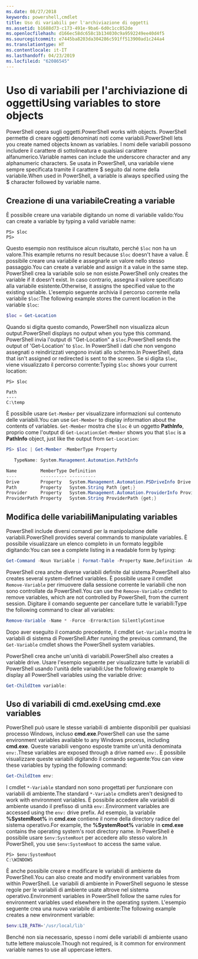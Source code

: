 ```yaml
---
ms.date: 08/27/2018
keywords: powershell,cmdlet
title: Uso di variabili per l'archiviazione di oggetti
ms.assetid: b1688d73-c173-491e-9ba6-6d0c1cc852de
ms.openlocfilehash: d166ec58dc658c1b134030c9a9592249ee40d4f5
ms.sourcegitcommit: e7445ba8203da304286c591ff513900ad1c244a4
ms.translationtype: HT
ms.contentlocale: it-IT
ms.lasthandoff: 04/23/2019
ms.locfileid: "62086545"
---
```

# <a name="using-variables-to-store-objects"></a><span data-ttu-id="bc554-103">Uso di variabili per l'archiviazione di oggetti</span><span class="sxs-lookup"><span data-stu-id="bc554-103">Using variables to store objects</span></span>

<span data-ttu-id="bc554-104">PowerShell opera sugli oggetti.</span><span class="sxs-lookup"><span data-stu-id="bc554-104">PowerShell works with objects.</span></span> <span data-ttu-id="bc554-105">PowerShell permette di creare oggetti denominati noti come variabili.</span><span class="sxs-lookup"><span data-stu-id="bc554-105">PowerShell lets you create named objects known as variables.</span></span>
<span data-ttu-id="bc554-106">I nomi delle variabili possono includere il carattere di sottolineatura e qualsiasi carattere alfanumerico.</span><span class="sxs-lookup"><span data-stu-id="bc554-106">Variable names can include the underscore character and any alphanumeric characters.</span></span> <span data-ttu-id="bc554-107">Se usata in PowerShell, una variabile viene sempre specificata tramite il carattere \$ seguito dal nome della variabile.</span><span class="sxs-lookup"><span data-stu-id="bc554-107">When used in PowerShell, a variable is always specified using the \$ character followed by variable name.</span></span>

## <a name="creating-a-variable"></a><span data-ttu-id="bc554-108">Creazione di una variabile</span><span class="sxs-lookup"><span data-stu-id="bc554-108">Creating a variable</span></span>

<span data-ttu-id="bc554-109">È possibile creare una variabile digitando un nome di variabile valido:</span><span class="sxs-lookup"><span data-stu-id="bc554-109">You can create a variable by typing a valid variable name:</span></span>

```
PS> $loc
PS>
```

<span data-ttu-id="bc554-110">Questo esempio non restituisce alcun risultato, perché `$loc` non ha un valore.</span><span class="sxs-lookup"><span data-stu-id="bc554-110">This example returns no result because `$loc` doesn't have a value.</span></span> <span data-ttu-id="bc554-111">È possibile creare una variabile e assegnarle un valore nello stesso passaggio.</span><span class="sxs-lookup"><span data-stu-id="bc554-111">You can create a variable and assign it a value in the same step.</span></span> <span data-ttu-id="bc554-112">PowerShell crea la variabile solo se non esiste.</span><span class="sxs-lookup"><span data-stu-id="bc554-112">PowerShell only creates the variable if it doesn't exist.</span></span>
<span data-ttu-id="bc554-113">In caso contrario, assegna il valore specificato alla variabile esistente.</span><span class="sxs-lookup"><span data-stu-id="bc554-113">Otherwise, it assigns the specified value to the existing variable.</span></span> <span data-ttu-id="bc554-114">L'esempio seguente archivia il percorso corrente nella variabile `$loc`:</span><span class="sxs-lookup"><span data-stu-id="bc554-114">The following example stores the current location in the variable `$loc`:</span></span>

```powershell
$loc = Get-Location
```

<span data-ttu-id="bc554-115">Quando si digita questo comando, PowerShell non visualizza alcun output.</span><span class="sxs-lookup"><span data-stu-id="bc554-115">PowerShell displays no output when you type this command.</span></span> <span data-ttu-id="bc554-116">PowerShell invia l'output di "Get-Location" a `$loc`.</span><span class="sxs-lookup"><span data-stu-id="bc554-116">PowerShell sends the output of 'Get-Location' to `$loc`.</span></span> <span data-ttu-id="bc554-117">In PowerShell i dati che non vengono assegnati o reindirizzati vengono inviati allo schermo.</span><span class="sxs-lookup"><span data-stu-id="bc554-117">In PowerShell, data that isn't assigned or redirected is sent to the screen.</span></span> <span data-ttu-id="bc554-118">Se si digita `$loc`, viene visualizzato il percorso corrente:</span><span class="sxs-lookup"><span data-stu-id="bc554-118">Typing `$loc` shows your current location:</span></span>

```
PS> $loc

Path
----
C:\temp
```

<span data-ttu-id="bc554-119">È possibile usare `Get-Member` per visualizzare informazioni sul contenuto delle variabili.</span><span class="sxs-lookup"><span data-stu-id="bc554-119">You can use `Get-Member` to display information about the contents of variables.</span></span> <span data-ttu-id="bc554-120">`Get-Member` mostra che `$loc` è un oggetto **PathInfo**, proprio come l'output di `Get-Location`:</span><span class="sxs-lookup"><span data-stu-id="bc554-120">`Get-Member` shows you that `$loc` is a **PathInfo** object, just like the output from `Get-Location`:</span></span>

```powershell
PS> $loc | Get-Member -MemberType Property

   TypeName: System.Management.Automation.PathInfo

Name         MemberType Definition
----         ---------- ----------
Drive        Property   System.Management.Automation.PSDriveInfo Drive {get;}
Path         Property   System.String Path {get;}
Provider     Property   System.Management.Automation.ProviderInfo Provider {...
ProviderPath Property   System.String ProviderPath {get;}
```

## <a name="manipulating-variables"></a><span data-ttu-id="bc554-121">Modifica delle variabili</span><span class="sxs-lookup"><span data-stu-id="bc554-121">Manipulating variables</span></span>

<span data-ttu-id="bc554-122">PowerShell include diversi comandi per la manipolazione delle variabili.</span><span class="sxs-lookup"><span data-stu-id="bc554-122">PowerShell provides several commands to manipulate variables.</span></span> <span data-ttu-id="bc554-123">È possibile visualizzare un elenco completo in un formato leggibile digitando:</span><span class="sxs-lookup"><span data-stu-id="bc554-123">You can see a complete listing in a readable form by typing:</span></span>

```powershell
Get-Command -Noun Variable | Format-Table -Property Name,Definition -AutoSize -Wrap
```

<span data-ttu-id="bc554-124">PowerShell crea anche diverse variabili definite dal sistema.</span><span class="sxs-lookup"><span data-stu-id="bc554-124">PowerShell also creates several system-defined variables.</span></span> <span data-ttu-id="bc554-125">È possibile usare il cmdlet `Remove-Variable` per rimuovere dalla sessione corrente le variabili che non sono controllate da PowerShell.</span><span class="sxs-lookup"><span data-stu-id="bc554-125">You can use the `Remove-Variable` cmdlet to remove variables, which are not controlled by PowerShell, from the current session.</span></span> <span data-ttu-id="bc554-126">Digitare il comando seguente per cancellare tutte le variabili:</span><span class="sxs-lookup"><span data-stu-id="bc554-126">Type the following command to clear all variables:</span></span>

```powershell
Remove-Variable -Name * -Force -ErrorAction SilentlyContinue
```

<span data-ttu-id="bc554-127">Dopo aver eseguito il comando precedente, il cmdlet `Get-Variable` mostra le variabili di sistema di PowerShell.</span><span class="sxs-lookup"><span data-stu-id="bc554-127">After running the previous command, the `Get-Variable` cmdlet shows the PowerShell system variables.</span></span>

<span data-ttu-id="bc554-128">PowerShell crea anche un'unità di variabili.</span><span class="sxs-lookup"><span data-stu-id="bc554-128">PowerShell also creates a variable drive.</span></span> <span data-ttu-id="bc554-129">Usare l'esempio seguente per visualizzare tutte le variabili di PowerShell usando l'unità delle variabili:</span><span class="sxs-lookup"><span data-stu-id="bc554-129">Use the following example to display all PowerShell variables using the variable drive:</span></span>

```powershell
Get-ChildItem variable:
```

## <a name="using-cmdexe-variables"></a><span data-ttu-id="bc554-130">Uso di variabili di cmd.exe</span><span class="sxs-lookup"><span data-stu-id="bc554-130">Using cmd.exe variables</span></span>

<span data-ttu-id="bc554-131">PowerShell può usare le stesse variabili di ambiente disponibili per qualsiasi processo Windows, incluso **cmd.exe**.</span><span class="sxs-lookup"><span data-stu-id="bc554-131">PowerShell can use the same environment variables available to any Windows process, including **cmd.exe**.</span></span> <span data-ttu-id="bc554-132">Queste variabili vengono esposte tramite un'unità denominata `env:`.</span><span class="sxs-lookup"><span data-stu-id="bc554-132">These variables are exposed through a drive named `env:`.</span></span> <span data-ttu-id="bc554-133">È possibile visualizzare queste variabili digitando il comando seguente:</span><span class="sxs-lookup"><span data-stu-id="bc554-133">You can view these variables by typing the following command:</span></span>

```powershell
Get-ChildItem env:
```

<span data-ttu-id="bc554-134">I cmdlet `*-Variable` standard non sono progettati per funzionare con variabili di ambiente.</span><span class="sxs-lookup"><span data-stu-id="bc554-134">The standard `*-Variable` cmdlets aren't designed to work with environment variables.</span></span> <span data-ttu-id="bc554-135">È possibile accedere alle variabili di ambiente usando il prefisso di unità `env:`.</span><span class="sxs-lookup"><span data-stu-id="bc554-135">Environment variables are accessed using the `env:` drive prefix.</span></span> <span data-ttu-id="bc554-136">Ad esempio, la variabile **%SystemRoot%** in **cmd.exe** contiene il nome della directory radice del sistema operativo.</span><span class="sxs-lookup"><span data-stu-id="bc554-136">For example, the **%SystemRoot%** variable in **cmd.exe** contains the operating system's root directory name.</span></span> <span data-ttu-id="bc554-137">In PowerShell è possibile usare `$env:SystemRoot` per accedere allo stesso valore.</span><span class="sxs-lookup"><span data-stu-id="bc554-137">In PowerShell, you use `$env:SystemRoot` to access the same value.</span></span>

```
PS> $env:SystemRoot
C:\WINDOWS
```

<span data-ttu-id="bc554-138">È anche possibile creare e modificare le variabili di ambiente da PowerShell.</span><span class="sxs-lookup"><span data-stu-id="bc554-138">You can also create and modify environment variables from within PowerShell.</span></span> <span data-ttu-id="bc554-139">Le variabili di ambiente in PowerShell seguono le stesse regole per le variabili di ambiente usate altrove nel sistema operativo.</span><span class="sxs-lookup"><span data-stu-id="bc554-139">Environment variables in PowerShell follow the same rules for environment variables used elsewhere in the operating system.</span></span> <span data-ttu-id="bc554-140">L'esempio seguente crea una nuova variabile di ambiente:</span><span class="sxs-lookup"><span data-stu-id="bc554-140">The following example creates a new environment variable:</span></span>

```powershell
$env:LIB_PATH='/usr/local/lib'
```

<span data-ttu-id="bc554-141">Benché non sia necessario, spesso i nomi delle variabili di ambiente usano tutte lettere maiuscole.</span><span class="sxs-lookup"><span data-stu-id="bc554-141">Though not required, is it common for environment variable names to use all uppercase letters.</span></span>
